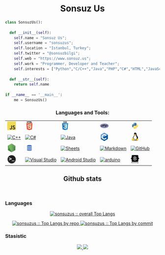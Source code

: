 <h1 align="center">
  <b>Sonsuz Us</b>
</h1>

```python
class SonsuzUs():
    
  def __init__(self):
    self.name = "Sonsuz Us";
    self.username = "sonsuzus";
    self.location = "Istanbul, Turkey";
    self.twitter = "@sonsuzbilgi";
    self.web = "https://www.sonsuz.us";
    self.work = "Programmer, Developer and Teacher";
    self.interests = ["Python","C/C++","Java","PHP","C#","HTML","JavaScript","Basic","SQL","Algorithm"];
  
  def __str__(self):
    return self.name

if __name__ == '__main__':
    me = SonsuzUs()
```

<h3 align="center">Languages and Tools:</h3>

<p align="center">
<table>
    <tbody>
        <tr>
            <td><a href="#"><img alt="JavaScript" title="JavaScript" height="28px"
                        src="https://raw.githubusercontent.com/github/explore/80688e429a7d4ef2fca1e82350fe8e3517d3494d/topics/javascript/javascript.png" /></a>
            </td>
            <td><a href="#"><img alt="HTML5" title="HTML5" height="28px"
                        src="https://raw.githubusercontent.com/github/explore/80688e429a7d4ef2fca1e82350fe8e3517d3494d/topics/html/html.png" /></a>
            </td>
            <td><a href="#"><img alt="CSS3" title="CSS3" height="28px"
                        src="https://raw.githubusercontent.com/github/explore/80688e429a7d4ef2fca1e82350fe8e3517d3494d/topics/css/css.png" /></a>
            </td>
            <td><a href="#"><img alt="PHP" title="PHP" height="28px"
                        src="https://raw.githubusercontent.com/github/explore/80688e429a7d4ef2fca1e82350fe8e3517d3494d/topics/php/php.png" /></a>
            </td>
            <td><a href="#"><img alt="Python" title="Python" height="28px"
                        src="https://raw.githubusercontent.com/github/explore/80688e429a7d4ef2fca1e82350fe8e3517d3494d/topics/python/python.png" /></a>
            </td>
        </tr>
        <tr>
            <td><a href="#"><img alt="C++" title="C++" height="28px"
                        src="https://img.icons8.com/color/48/000000/c-plus-plus-logo.png" /></a></td>
            <td><a href="#"><img alt="C#" title="C#" height="28px"
                        src="https://img.icons8.com/color/48/000000/c-sharp-logo.png" /></a></td>
            <td><a href="#"><img alt="Java" title="Java" height="28px"
                        src="https://img.icons8.com/color/48/000000/java-coffee-cup-logo.png" /></a></td>
            <td><a href="#"><img src="https://raw.githubusercontent.com/devicons/devicon/master/icons/c/c-original.svg" alt="c" width="28px" height="28px"/></a>
            </td>
            <td><a href="#"><img src="https://raw.githubusercontent.com/devicons/devicon/master/icons/linux/linux-original.svg" alt="linux" width="28px" height="28px"/></a></td>
        </tr>
        <tr>
            <td><a href="#"><img alt="NodeJS" title="NodeJS" height="28px"
                        src="https://raw.githubusercontent.com/github/explore/80688e429a7d4ef2fca1e82350fe8e3517d3494d/topics/nodejs/nodejs.png" /></a>
            </td>
            <td><a href="#"><img alt="SQL" title="SQL" height="28px"
                        src="https://raw.githubusercontent.com/github/explore/80688e429a7d4ef2fca1e82350fe8e3517d3494d/topics/sql/sql.png" /></a>
            </td>
            <td><a href="#"><img alt="Sheets" title="Sheets" height="28px"
                        src="https://img.icons8.com/color/48/000000/google-sheets.png" /></a></td>
            <td><a href="#"><img alt="Markdown" title="Markdown" height="28px"
                        src="https://i.imgur.com/eO5z1xV.png" /></a></td>
            <td><a href="#"><img alt="GitHub" title="GitHub" height="28px"
                        src="https://i.imgur.com/DZgetVv.png" /></a>
            </td>
        </tr>
        <tr>
            <td><a href="#"><img alt="Terminal" title="Terminal" height="28px"
                        src="https://raw.githubusercontent.com/github/explore/80688e429a7d4ef2fca1e82350fe8e3517d3494d/topics/terminal/terminal.png" /></a>
            </td>
            <td><a href="#"><img alt="Visual Studio" title="Visual Studio Code" height="28px"
                        src="https://img.icons8.com/fluent/48/000000/visual-studio-code-2019.png" /></a></td>
            <td><a href="#"><img alt="Android Studio" title="Android Studio" height="28px"
                        src="https://i.imgur.com/6nJGNMN.png" /></a></td>
            <td><a href="#"><img src="https://cdn.worldvectorlogo.com/logos/arduino-1.svg" alt="arduino" width="28px" height="28px"/></a></td>
            <td><a href="#"><img src="https://raw.githubusercontent.com/devicons/devicon/master/icons/bootstrap/bootstrap-plain-wordmark.svg" alt="bootstrap" width="28px" height="28px"/></a></td>
        </tr>
    </tbody>
</table>
</p>

<h2 align="center"> Github stats </h2>
      <br/>
    
  <h3>Languages</h3>
            <p align="center">
        <a href="https://github.com/sonsuzus/">
          <img src="https://github-readme-stats.vercel.app/api/top-langs/?username=sonsuzus&langs_count=6&theme=gruvbox&layout=compact&hide_border=true"
          alt="sonsuzus :: overall Top Langs " /></a>
      </p>
        <p align="center">
          <a href="https://github.com/sonsuzus/">
          <img width="45%" src="https://github-profile-summary-cards.vercel.app/api/cards/repos-per-language?username=sonsuzus&theme=gruvbox&layout=compact&hide_border=true"
          alt="sonsuzus :: Top Langs by repo" />
          <img width="45%" src="https://github-profile-summary-cards.vercel.app/api/cards/most-commit-language?username=sonsuzus&theme=gruvbox&layout=compact&hide_border=true"
          alt="sonsuzus :: Top Langs by commit" />
          </a>
        </p>

    
  <h3>Stasistic</h3>
        <p align="center">
          <a href="https://github.com/sonsuzus/">
          <img width="49.5%" src="https://github-readme-stats.vercel.app/api?username=sonsuzus&show_icons=true&theme=gruvbox&hide_border=true" />
          <img width="49.5%" src="https://github-readme-streak-stats.herokuapp.com/?user=sonsuzus&theme=gruvbox&hide_border=true" />
          </a>
       </p>
  
